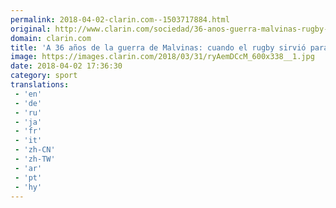 ```yaml
---
permalink: 2018-04-02-clarin.com--1503717884.html
original: http://www.clarin.com/sociedad/36-anos-guerra-malvinas-rugby-sirvio-cerrar-heridas_0_HyER7A55f.html
domain: clarin.com
title: 'A 36 años de la guerra de Malvinas: cuando el rugby sirvió para cerrar heridas'
image: https://images.clarin.com/2018/03/31/ryAemDCcM_600x338__1.jpg
date: 2018-04-02 17:36:30
category: sport
translations: 
 - 'en'
 - 'de'
 - 'ru'
 - 'ja'
 - 'fr'
 - 'it'
 - 'zh-CN'
 - 'zh-TW'
 - 'ar'
 - 'pt'
 - 'hy'
---
```


